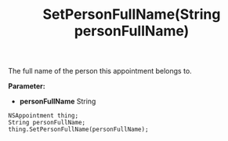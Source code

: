 ﻿---
uid: crmscript_ref_NSAppointment_SetPersonFullName
title: SetPersonFullName(String personFullName)
intellisense: NSAppointment.SetPersonFullName
keywords: NSAppointment, GetPersonFullName
so.topic: reference
---

The full name of the person this appointment belongs to.

**Parameter:** 
 - **personFullName** String

```crmscript
NSAppointment thing;
String personFullName;
thing.SetPersonFullName(personFullName);
```

